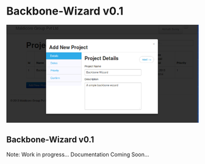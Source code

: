 Backbone-Wizard v0.1
=====================
[![Backbone Wizard](https://github.com/Maldicore/backbone-wizard/raw/master/imgs/backbone-wizard.png)](#screenshot)

Backbone-Wizard v0.1
----------------------
Note: Work in progress...
Documentation Coming Soon...